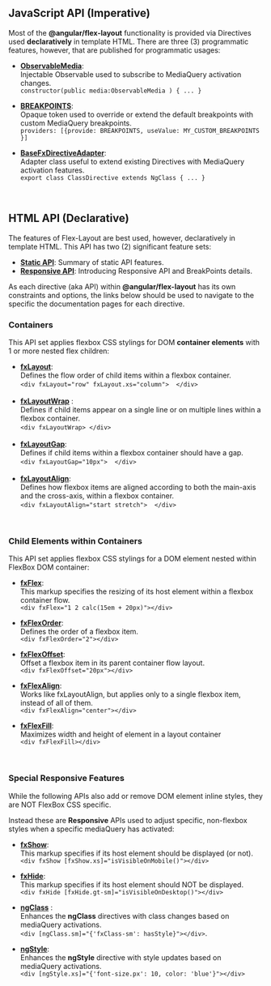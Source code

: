 
## JavaScript API (Imperative)

Most of the **@angular/flex-layout** functionality is provided via Directives used **declaratively** in template HTML. There are three (3) programmatic features, however, that are published for programmatic usages:

* **[ObservableMedia](https://github.com/angular/flex-layout/wiki/ObservableMedia)**: <br/> Injectable Observable used to subscribe to MediaQuery activation changes.<br/>
`constructor(public media:ObservableMedia ) { ... }`

* **[BREAKPOINTS](https://github.com/angular/flex-layout/wiki/BreakPoints)**: <br/> Opaque token used to override or extend the default breakpoints with custom MediaQuery breakpoints.<br/> `providers: [{provide: BREAKPOINTS, useValue: MY_CUSTOM_BREAKPOINTS }]`

* **[BaseFxDirectiveAdapter](https://github.com/angular/flex-layout/wiki/BaseFxDirectiveAdapter)**: <br/> Adapter class useful to extend existing Directives with MediaQuery activation features. <br/> `export class ClassDirective extends NgClass { ... }` 

<br/>

## HTML API (Declarative)

The features of Flex-Layout are best used, however, declaratively in template HTML. This API has two (2) significant feature sets:

*  **[Static API](https://github.com/angular/flex-layout/wiki/Declarative-API-Overview)**: Summary of static API features.<br/>
*  **[Responsive API](https://github.com/angular/flex-layout/wiki/Responsive-API)**: Introducing Responsive API and BreakPoints details.<br/>

As each directive (aka API) within **@angular/flex-layout** has its own constraints and options, the links below should be used to navigate to the specific the documentation pages for each directive.

### Containers

This API set applies flexbox CSS stylings for DOM **container elements** with 1 or more nested flex children:

* [**fxLayout**](https://github.com/angular/flex-layout/wiki/fxLayout-API): <br/>Defines the flow order of child items within a flexbox container.<br/>`<div fxLayout="row" fxLayout.xs="column">  </div>`<br/>&nbsp;
* **[fxLayoutWrap](https://github.com/angular/flex-layout/wiki/fxLayoutWrap-API)**  : <br/>Defines if child items appear on a single line or on multiple lines within a flexbox container.<br/>`<div fxLayoutWrap> </div>`<br/>&nbsp;
* **[fxLayoutGap](https://github.com/angular/flex-layout/wiki/fxLayoutGap-API)**:<br/>Defines if child items within a flexbox container should have a gap. <br/>`<div fxLayoutGap="10px">  </div>`<br/>&nbsp;
* **[fxLayoutAlign](https://github.com/angular/flex-layout/wiki/fxLayoutAlign-API)**:<br/>Defines how flexbox items are aligned according to both the main-axis and the cross-axis, within a flexbox container. <br/>`<div fxLayoutAlign="start stretch">  </div>`


<br/>

### Child Elements within Containers

This API set applies flexbox CSS stylings for a DOM element nested within FlexBox DOM container:

* **[fxFlex](https://github.com/angular/flex-layout/wiki/fxFlex-API)**: <br/>This markup specifies the resizing of its host element within a flexbox container flow.<br/>`<div fxFlex="1 2 calc(15em + 20px)"></div>`

* **[fxFlexOrder](https://github.com/angular/flex-layout/wiki/fxFlexOrder-API)**: <br/>Defines the order of a flexbox item. <br/>`<div fxFlexOrder="2"></div>`

* **[fxFlexOffset](https://github.com/angular/flex-layout/wiki/fxFlexOffset-API)**: <br/>Offset a flexbox item in its parent container flow layout. <br/>`<div fxFlexOffset="20px"></div>`

* **[fxFlexAlign](https://github.com/angular/flex-layout/wiki/fxFlexAlign-API)**: <br/>Works like fxLayoutAlign, but applies only to a single flexbox item, instead of all of them. <br/>`<div fxFlexAlign="center"></div>`

* **[fxFlexFill](https://github.com/angular/flex-layout/wiki/fxFlexFill-API)**: <br/> Maximizes width and height of element in a layout container <br/>`<div fxFlexFill></div>`


<br/>

### Special Responsive Features

While the following APIs also add or remove DOM element inline styles, they are NOT FlexBox CSS specific. 

Instead these are **Responsive** APIs used to adjust specific, non-flexbox styles when a specific mediaQuery has activated:

* **[fxShow](https://github.com/angular/flex-layout/wiki/fxShow-API)**: <br/>This markup specifies if its host element should be displayed (or not).<br/>`<div fxShow [fxShow.xs]="isVisibleOnMobile()"></div>`

* **[fxHide](https://github.com/angular/flex-layout/wiki/fxHide-API)**: <br/>This markup specifies if its host element should NOT be displayed.<br/>`<div fxHide [fxHide.gt-sm]="isVisibleOnDesktop()"></div>`


* **[ngClass](https://github.com/angular/flex-layout/wiki/ngClass-API)** :
<br/>Enhances the **ngClass** directives with class changes based on mediaQuery activations. <br/>`<div [ngClass.sm]="{'fxClass-sm': hasStyle}"></div>`. 

* **[ngStyle](https://github.com/angular/flex-layout/wiki/ngStyle-API)**: 
<br/>Enhances the **ngStyle** directive with style updates based on mediaQuery activations. <br/>`<div [ngStyle.xs]="{'font-size.px': 10, color: 'blue'}"></div>`



